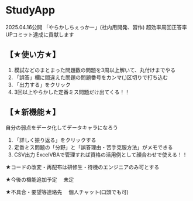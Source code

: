 # StudyApp
2025.04.16公開 「やらかしちぇっかー」(社内用開発、習作)
超効率周回正答率UPコミット達成に貢献します

## 【★使い方★】
1. 模試などのまとまった問題数の問題を3周以上解いて、丸付けまでやる
2. 「誤答」欄に間違えた問題の問題番号をカンマ(,)区切りで打ち込む
3. 「出力する」をクリック
4. 3回以上やらかした定番ミス問題だけ出てくる！！ 

## 【★新機能★】
自分の弱点をデータ化してデータキャラになろう
1. 「詳しく振り返る」をクリックする
2. 定番ミス問題の「分野」と「誤答理由・苦手克服方法」がメモできる
3. CSV出力
ExcelVBAで管理すれば資格の活用例として顔合わせで使える！！


★コードの改変・再配布は研修生・待機のエンジニアのみ可とする

★今後の機能追加予定 　未定

★不具合・要望等連絡先 　個人チャット(口頭でも可)
